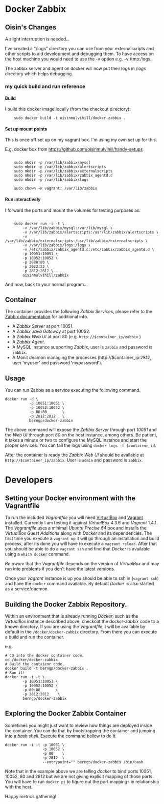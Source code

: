 Docker Zabbix
========================

## Oisin's Changes

A slight interruption is needed...

I've created a "/logs" directory you can use from your externalscripts and other
scripts to aid development and debugging them. To have access on the host machine
you would need to use the -v option e.g. -v /tmp:/logs.

The zabbix server and agent on docker will now put their logs in /logs directory
which helps debugging.

### my quick build and run reference

#### Build

I build this docker image locally (from the checkout directory):

```
    sudo docker build -t oisinmulvihill/docker-zabbix .
```

#### Set up mount points

This is once off set up on my vagrant box. I'm using my own set up for this.

E.g. docker box from https://github.com/oisinmulvihill/handy-setups

```

    sudo mkdir -p /var/lib/zabbix/mysql
    sudo mkdir -p /var/lib/zabbix/alertscripts
    sudo mkdir -p /var/lib/zabbix/externalscripts
    sudo mkdir -p /var/lib/zabbix/zabbix_agentd.d
    sudo mkdir -p /var/lib/zabbix/logs

    sudo chown -R vagrant: /var/lib/zabbix

```

#### Run interactively

I forward the ports and mount the volumes for testing purposes as:

```

    sudo docker run -i -t \
        -v /var/lib/zabbix/mysql:/var/lib/mysql \
        -v /var/lib/zabbix/alertscripts:/usr/lib/zabbix/alertscripts \
        -v /var/lib/zabbix/externalscripts:/usr/lib/zabbix/externalscripts \
        -v /var/lib/zabbix/logs:/logs \
        -v /etc/zabbix/zabbix_agentd.d:/etc/zabbix/zabbix_agentd.d \
        -p 10051:10051 \
        -p 10052:10052 \
        -p 2080:80 \
        -p 2022:22 \
        -p 2812:2812 \
        oisinmulvihill/zabbix

```

And now, back to your normal program...

## Container

The container provides the following *Zabbix Services*, please refer to the [Zabbix documentation](http://www.zabbix.com/) for additional info.

* A *Zabbix Server* at port 10051.
* A *Zabbix Java Gateway* at port 10052.
* A *Zabbix Web UI* at port 80 (e.g. `http://$container_ip/zabbix` )
* A *Zabbix Agent*.
* A MySQL instance supporting *Zabbix*, user is `zabbix` and password is `zabbix`.
* A Monit deamon managing the processes (http://$container_ip:2812, user 'myuser' and password 'mypassword').

## Usage

You can run Zabbix as a service executing the following command.

```
docker run -d \
           -p 10051:10051 \
           -p 10052:10052 \
           -p 80:80       \
           -p 2812:2812   \
           berngp/docker-zabbix
```

The above command will expose the *Zabbix Server* through port *10051* and the *Web UI* through port *80* on the host instance, among others.
Be patient, it takes a minute or two to configure the MySQL instance and start the proper services. You can tail the logs using `docker logs -f $contaienr_id`.

After the container is ready the *Zabbix Web UI* should be available at `http://$container_ip/zabbix`. User is `admin` and password is `zabbix`.

# Developers

## Setting your Docker environment with the Vagrantfile

To run the included _Vagrantfile_ you will need [VirtualBox](https://www.virtualbox.org/) and [Vagrant](http://www.vagrantup.com/) installed. Currently I am testing it against _VirtualBox_ 4.3.6 and _Vagrant_ 1.4.1. The _Vagrantfile_ uses a minimal _Ubuntu Precise 64_ box and installs the _VirtualBox Guest Additions_ along with _Docker_ and its dependencies. The first time you execute a `vagrant up` it will go through an installation and build process, after its done you will have to execute a `vagrant reload`. After that you should be able to do a `vagrant ssh` and find that _Docker_ is available using a `which docker` command.

*Be aware* that the _Vagrantfile_ depends on the version of _VirtualBox_ and may run into problems if you don't have the latest versions.

Once your _Vagrant_ instance is up you should be able to ssh in (`vagrant ssh`) and have the `docker` command available. By default _Docker_ is also started as a service/daemon.

## Building the Docker Zabbix Repository.

Within an environment that is already running _Docker_, such as the _VirtualBox_ instance described above, checkout the *docker-zabbix* code to a known directory. If you are using the _Vagrantfile_ it will be available by default in the `/docker/docker-zabbix` directory. From there you can execute a build and run the container.

e.g.

```
# CD into the docker container code.
cd /docker/docker-zabbix
# Build the contaienr code.
docker build -t berngp/docker-zabbix .
# Run it!
docker run -i -t \
        -p 10051:10051 \
        -p 10052:10052 \
        -p 80:80       \
        -p 2812:2812    \
        berngp/docker-zabbix
```

## Exploring the Docker Zabbix Container

Sometimes you might just want to review how things are deployed inside the container. You can do that by bootstrapping the container and jumping into a _bash shell_.
Execute the command bellow to do it.

```
docker run -i -t -p 10051 \
                 -p 10052 \
                 -p 80    \
                 -p 2812  \
                 --entrypoint="" berngp/docker-zabbix /bin/bash
```

Note that in the example above we are telling _docker_ to bind ports 10051, 10052, 80 and 2812 but we are not giving explicit mapping of those ports. You will have to run `docker ps` to figure out the port mappings in relationship with the host.


Happy metrics gathering!
